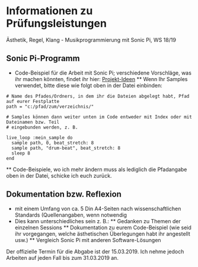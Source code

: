# Informationen zu Prüfungsleistungen

Ästhetik, Regel, Klang - Musikprogrammierung mit Sonic Pi, WS 18/19

## Sonic Pi-Programm

* Code-Beispiel für die Arbeit mit Sonic Pi; verschiedene Vorschläge, was ihr machen könnten, findet ihr hier: [Projekt-Ideen](https://github.com/mbutz/sonicpi-leuphana-ws1819/blob/master/session-05-2019-01-09/project-ideas.md)
** Wenn Ihr Samples verwendet, bitte diese wie folgt oben in der Datei einbinden:

```
# Name des Pfades/Ordners, in dem ihr die Dateien abgelegt habt, Pfad auf eurer Festplatte
path = "c:/pfad/zum/verzeichnis/"

# Samples können dann weiter unten im Code entweder mit Index oder mit Dateinamen bzw. Teil
# eingebunden werden, z. B.

live_loop :mein_sample do
  sample path, 0, beat_stretch: 8
  sample path, "drum-beat", beat_stretch: 8
  sleep 8
end

```

** Code-Beispiele, wo ich mehr ändern muss als lediglich die Pfadangabe oben in der Datei, schicke ich euch zurück.

## Dokumentation bzw. Reflexion 

* mit einem Umfang von ca. 5 Din A4-Seiten nach wissenschaftlichen Standards (Quellenangaben, wenn notwendig
* Dies kann unterschiedliches sein z. B.:
** Gedanken zu Themen der einzelnen Sessions
** Dokumentation zu eurem Code-Beispiel (wie seid ihr vorgegangen, welche ästhetischen Überlegungen habt ihr angestellt usw.)
** Vergleich Sonic Pi mit anderen Software-Lösungen

Der offizielle Termin für die Abgabe ist der 15.03.2019. Ich nehme jedoch Arbeiten auf jeden Fall bis zum 31.03.2019 an.
